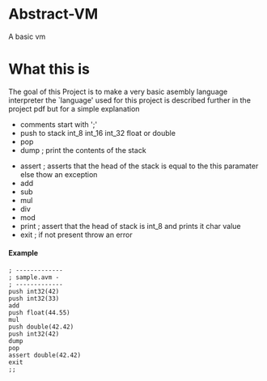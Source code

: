 # Abstract-VM
A basic vm 
# What this is
The goal of this Project is to make a very basic asembly language interpreter
the `language' used for this project is described further in the project pdf
but for a simple explanation
* comments start with ';'
* push to stack int_8 int_16 int_32 float or double
* pop
* dump ; print the contents of the stack
- assert ; asserts that the head of the stack is equal to the this paramater
				else thow an exception
- add
- sub
- mul
- div
- mod
- print ; assert that the head of stack is int_8 and prints it char value
- exit ; if not present throw an error

#### Example
```  
; -------------
; sample.avm -
; -------------
push int32(42)
push int32(33)
add
push float(44.55)
mul
push double(42.42)
push int32(42)
dump
pop
assert double(42.42)
exit
;;
